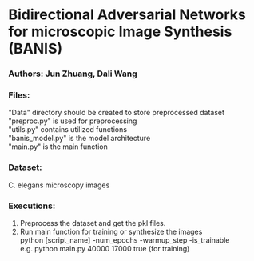# Bidirectional Adversarial Networks for microscopic Image Synthesis (BANIS)

### Authors: Jun Zhuang, Dali Wang

### Files:
"Data" directory should be created to store preprocessed dataset \
"preproc.py" is used for preprocessing \
"utils.py" contains utilized functions \
"banis_model.py" is the model architecture \
"main.py" is the main function

### Dataset:
C. elegans microscopy images

### Executions:
1. Preprocess the dataset and get the pkl files.
2. Run main function for training or synthesize the images \
python [script_name] -num_epochs -warmup_step -is_trainable \
  e.g. python main.py 40000 17000 true (for training)
